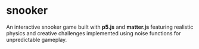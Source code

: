 # snooker
An interactive snooker game built with **p5.js** and **matter.js** featuring realistic physics and creative challenges implemented using noise functions for unpredictable gameplay.

